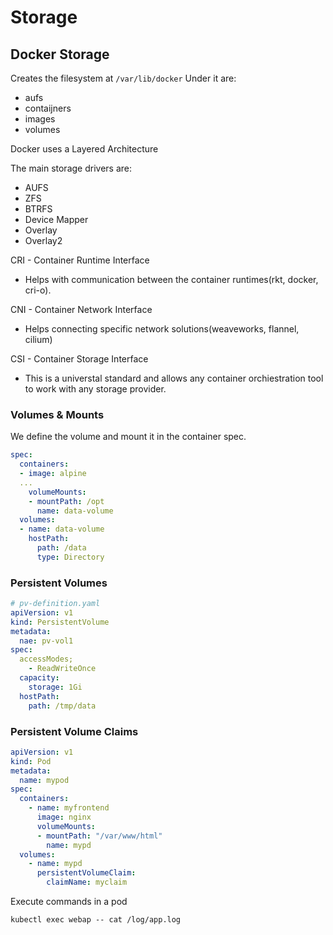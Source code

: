 # Storage

## Docker Storage

Creates the filesystem at ```/var/lib/docker```
Under it are:
- aufs
- contaijners
- images
- volumes

Docker uses a Layered Architecture

The main storage drivers are:
- AUFS
- ZFS
- BTRFS
- Device Mapper
- Overlay
- Overlay2

CRI - Container Runtime Interface
- Helps with communication between the container runtimes(rkt, docker, cri-o).

CNI - Container Network Interface 
- Helps connecting specific network solutions(weaveworks, flannel, cilium)

CSI - Container Storage Interface
- This is a universtal standard and allows any container orchiestration tool to work with any storage provider.


### Volumes & Mounts

We define the volume and mount it in the container spec.

```yaml
spec:
  containers:
  - image: alpine
  ...
    volumeMounts:
    - mountPath: /opt
      name: data-volume
  volumes:
  - name: data-volume
    hostPath:
      path: /data
      type: Directory
```

### Persistent Volumes


```yaml
# pv-definition.yaml
apiVersion: v1
kind: PersistentVolume
metadata:
  nae: pv-vol1
spec:
  accessModes;
    - ReadWriteOnce
  capacity:
    storage: 1Gi
  hostPath:
    path: /tmp/data
```

### Persistent Volume Claims

```yaml
apiVersion: v1
kind: Pod
metadata:
  name: mypod
spec:
  containers:
    - name: myfrontend
      image: nginx
      volumeMounts:
      - mountPath: "/var/www/html"
        name: mypd
  volumes:
    - name: mypd
      persistentVolumeClaim:
        claimName: myclaim
``` 


Execute commands in a pod
```
kubectl exec webap -- cat /log/app.log
```